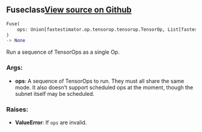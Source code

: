 ## Fuse<span class="tag">class</span><a class="sourcelink" href=https://github.com/fastestimator/fastestimator/blob/r1.1/fastestimator/op/tensorop/meta/fuse.py/#L30-L85>View source on Github</a>
```python
Fuse(
	ops: Union[fastestimator.op.tensorop.tensorop.TensorOp, List[fastestimator.op.tensorop.tensorop.TensorOp]]
)
-> None
```
Run a sequence of TensorOps as a single Op.


<h3>Args:</h3>


* **ops**: A sequence of TensorOps to run. They must all share the same mode. It also doesn't support scheduled ops at the moment, though the subnet itself may be scheduled. 

<h3>Raises:</h3>


* **ValueError**: If `ops` are invalid.

